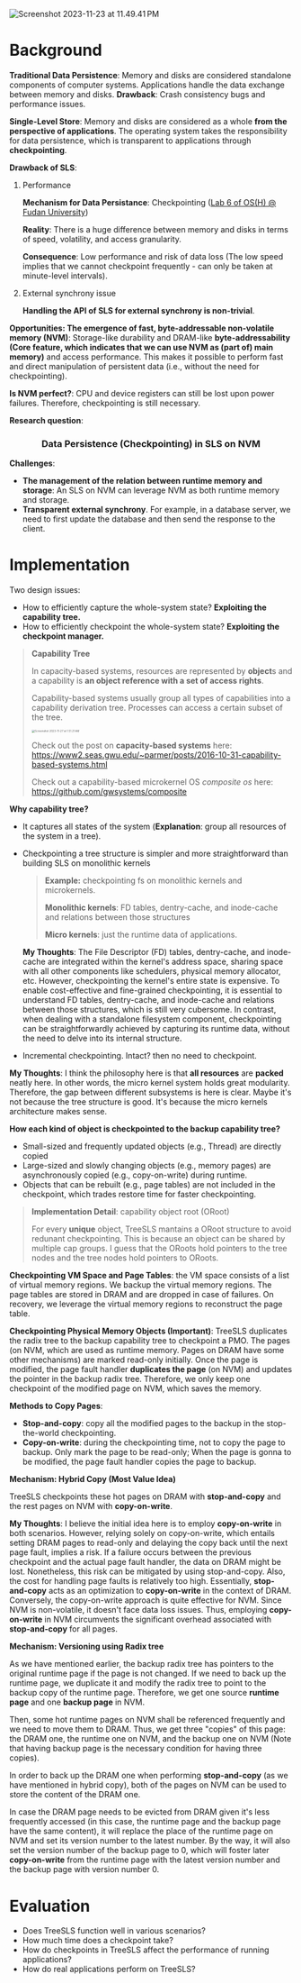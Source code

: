 ![Screenshot 2023-11-23 at 11.49.41 PM](https://p.ipic.vip/r3ore3.png)

# Background

**Traditional Data Persistence**: Memory and disks are considered standalone components of computer systems. Applications handle the data exchange between memory and disks. **Drawback**: Crash consistency bugs and performance issues.

**Single-Level Store**: Memory and disks are considered as a whole **from the perspective of applications**. The operating system takes the responsibility for data persistence, which is transparent to applications through **checkpointing**. 

**Drawback of SLS**: 

1. Performance 

   **Mechanism for Data Persistance**: Checkpointing ([Lab 6 of OS(H) @ Fudan University](https://github.com/Boreas618/OS-Honor-23Fall/tree/lab6))

   **Reality**: There is a huge difference between memory and disks in terms of speed, volatility, and access granularity.

   **Consequence**: Low performance and risk of data loss (The low speed implies that we cannot checkpoint frequently - can only be taken at minute-level intervals).

2. External synchrony issue

   **Handling the API of SLS for external synchrony is non-trivial**.

**Opportunities: The emergence of fast, byte-addressable non-volatile memory (NVM)**: Storage-like durability and DRAM-like **byte-addressability (Core feature, which indicates that we can use NVM as (part of) main memory)** and access performance. This makes it possible to perform fast and direct manipulation of persistent data (i.e., without the need for checkpointing).

**Is NVM perfect?**: CPU and device registers can still be lost upon power failures. Therefore, checkpointing is still necessary.

**Research question**:

<center><h3>Data Persistence (Checkpointing) in SLS on NVM</h3></center>

**Challenges**:

* **The management of  the relation between runtime memory and storage**: An SLS on NVM can leverage NVM as both runtime memory and storage.
* **Transparent external synchrony**. For example, in a database server, we need to first update the database and then send the response to the client.

# Implementation

Two design issues:

* How to efficiently capture the whole-system state? **Exploiting the capability tree.**
* How to efficiently checkpoint the whole-system state? **Exploiting the checkpoint manager.**

> **Capability Tree**
>
> In capacity-based systems, resources are represented by **object**s and a capability is **an object reference with a set of access rights**. 
>
> Capability-based systems usually group all types of capabilities into a capability derivation tree. Processes can access a certain subset of the tree.
>
> <img src="https://p.ipic.vip/4g3kv1.png" alt="Screenshot 2023-11-27 at 1.51.21 AM" style="zoom: 33%;" />
>
> Check out the post on **capacity-based systems** here: https://www2.seas.gwu.edu/~parmer/posts/2016-10-31-capability-based-systems.html
>
> Check out a capability-based microkernel OS *composite os* here: https://github.com/gwsystems/composite

**Why capability tree?**

* It captures all states of the system (**Explanation**: group all resources of the system in a tree).

* Checkpointing a tree structure is simpler and more straightforward than building SLS on monolithic kernels

  > **Example:** checkpointing fs on monolithic kernels and microkernels.
  >
  > **Monolithic kernels**: FD tables, dentry-cache, and inode-cache and relations between those structures
  >
  > **Micro kernels**: just the runtime data of applications.

  **My Thoughts**: The File Descriptor (FD) tables, dentry-cache, and inode-cache are integrated within the kernel's address space, sharing space with all other components like schedulers, physical memory allocator, etc. However, checkpointing the kernel's entire state is expensive. To enable cost-effective and fine-grained checkpointing, it is essential to understand FD tables, dentry-cache, and inode-cache and relations between those structures, which is still very cubersome. In contrast, when dealing with a standalone filesystem component, checkpointing can be straightforwardly achieved by capturing its runtime data, without the need to delve into its internal structure.

* Incremental checkpointing. Intact?  then no need to checkpoint.

**My Thoughts**: I think the philosophy here is that **all resources** are **packed** neatly here. In other words, the micro kernel system holds great modularity. Therefore, the gap between different subsystems is here is clear. Maybe it's not because the tree structure is good. It's because the micro kernels architecture makes sense.

**How each kind of object is checkpointed to the backup capability tree?**

* Small-sized and frequently updated objects (e.g., Thread) are directly copied 
* Large-sized and slowly changing objects (e.g., memory pages) are asynchronously copied (e.g., copy-on-write) during runtime. 
* Objects that can be rebuilt (e.g., page tables) are not included in the checkpoint, which trades restore time for faster checkpointing.

> **Implementation Detail**: capability object root (ORoot) 
>
> For every **unique** object, TreeSLS mantains a ORoot structure to avoid redunant checkpointing. This is because an object can be shared by multiple cap groups. I guess that the ORoots hold pointers to the tree nodes and the tree nodes hold pointers to ORoots.

**Checkpointing VM Space and Page Tables**: the VM space consists of a list of virtual memory regions. We backup the virtual memory regions. The page tables are stored in DRAM and are dropped in case of failures. On recovery, we leverage the virtual memory regions to reconstruct the page table.

**Checkpointing Physical Memory Objects (Important)**: TreeSLS duplicates the radix tree to the backup capability tree to checkpoint a PMO. The pages (on NVM, which are used as runtime memory. Pages on DRAM have some other mechanisms) are marked read-only initially. Once the page is modified, the page fault handler **duplicates the page** (on NVM) and updates the pointer in the backup radix tree. Therefore, we only keep one checkpoint of the modified page on NVM, which saves the memory.

**Methods to Copy Pages**:

* **Stop-and-copy**: copy all the modified pages to the backup in the stop-the-world checkpointing.
* **Copy-on-write**: during the checkpointing time, not to copy the page to backup. Only mark the page to be read-only; When the page is gonna to be modified, the page fault handler copies the page to backup.

**Mechanism: Hybrid Copy (Most Value Idea)**

TreeSLS checkpoints these hot pages on DRAM with **stop-and-copy** and the rest pages on NVM with **copy-on-write**.

**My Thoughts**: I believe the initial idea here is to employ **copy-on-write** in both scenarios. However, relying solely on copy-on-write, which entails setting DRAM pages to read-only and delaying the copy back until the next page fault, implies a risk. If a failure occurs between the previous checkpoint and the actual page fault handler, the data on DRAM might be lost. Nonetheless, this risk can be mitigated by using stop-and-copy. Also, the cost for handling page faults is relatively too high. Essentially, **stop-and-copy** acts as an optimization to **copy-on-write** in the context of DRAM. Conversely, the copy-on-write approach is quite effective for NVM. Since NVM is non-volatile, it doesn't face data loss issues. Thus, employing **copy-on-write** in NVM circumvents the significant overhead associated with **stop-and-copy** for all pages.

**Mechanism: Versioning using Radix tree**

As we have mentioned earlier, the backup radix tree has pointers to the original runtime page if the page is not changed. If we need to back up the runtime page, we duplicate it and modify the radix tree to point to the backup copy of the runtime page. Therefore, we get one source **runtime page** and one **backup page** in NVM.

Then, some hot runtime pages on NVM shall be referenced frequently and we need to move them to DRAM. Thus, we get three "copies" of this page: the DRAM one, the runtime one on NVM, and the backup one on NVM (Note that having backup page is the necessary condition for having three copies).

In order to back up the DRAM one when performing **stop-and-copy** (as we have mentioned in hybrid copy), both of the pages on NVM can be used to store the content of the DRAM one.

In case the DRAM page needs to be evicted from DRAM given it's less frequently accessed (in this case, the runtime page and the backup page have the same content), it will replace the place of the runtime page on NVM and set its version number to the latest number. By the way, it will also set the version number of the backup page to 0, which will foster later **copy-on-write** from the runtime page with the latest version number and the backup page with version number 0.

# Evaluation

- Does TreeSLS function well in various scenarios?
- How much time does a checkpoint take?
- How do checkpoints in TreeSLS affect the performance of running applications?
- How do real applications perform on TreeSLS?